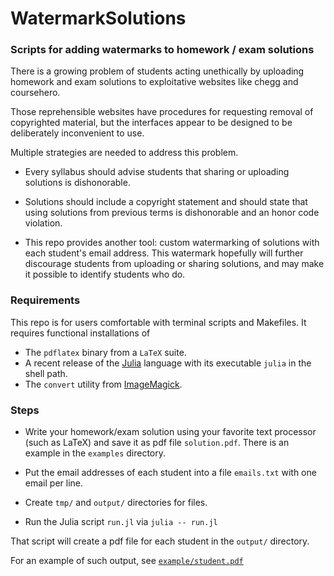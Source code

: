 # WatermarkSolutions

### Scripts for adding watermarks to homework / exam solutions

There is a growing problem
of students acting unethically
by uploading homework and exam solutions
to exploitative websites like chegg and coursehero.

Those reprehensible websites have procedures
for requesting removal of copyrighted material,
but the interfaces appear to be designed
to be deliberately inconvenient to use.

Multiple strategies are needed to address this problem.
* Every syllabus should advise students
that sharing or uploading solutions is dishonorable.
* Solutions should include a copyright statement
and should state that using solutions from previous terms
is dishonorable and an honor code violation.

* This repo provides another tool:
custom watermarking of solutions
with each student's email address.
This watermark hopefully will further discourage students
from uploading or sharing solutions,
and may make it possible to identify students who do.


### Requirements

This repo is for users comfortable with terminal scripts and Makefiles.
It requires functional installations of
* The `pdflatex` binary from a `LaTeX` suite.
* A recent release of the [Julia](julialang.org) language
with its executable `julia` in the shell path.
* The `convert` utility from [ImageMagick](https://imagemagick.org).


### Steps

* Write your homework/exam solution using your favorite text processor
(such as LaTeX) and save it as pdf file `solution.pdf`.
There is an example in the `examples` directory.

* Put the email addresses of each student into a file `emails.txt`
with one email per line.

* Create `tmp/` and `output/` directories for files.

* Run the Julia script `run.jl` via `julia -- run.jl`

That script will create a pdf file for each student in the `output/` directory.

For an example of such output, see
[`example/student.pdf`](https://github.com/JeffFessler/WatermarkSolutions/tree/main/example/student.pdf)
